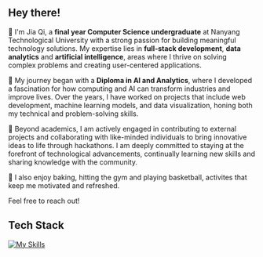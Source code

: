 ## Hey there!

🦄 I'm Jia Qi, a **final year Computer Science undergraduate** at Nanyang Technological University with a strong passion for building meaningful technology solutions. My expertise lies in **full-stack development**, **data analytics** and **artificial intelligence**, areas where I thrive on solving complex problems and creating user-centered applications. 

🐾 My journey began with a **Diploma in AI and Analytics**, where I developed a fascination for how computing and AI can transform industries and improve lives. Over the years, I have worked on projects that include web development, machine learning models, and data visualization, honing both my technical and problem-solving skills. 

🤖 Beyond academics, I am actively engaged in contributing to external projects and collaborating with like-minded individuals to bring innovative ideas to life through hackathons. I am deeply committed to staying at the forefront of technological advancements, continually learning new skills and sharing knowledge with the community.

🍰 I also enjoy baking, hitting the gym and playing basketball, activites that keep me motivated and refreshed.

Feel free to reach out!

## Tech Stack

[![My Skills](https://skillicons.dev/icons?i=java,js,jquery,html,css,ts,py,c,cpp,react,mysql,nodejs,spring,opencv,pytorch,fastapi,docker,azure,aws,gcp,firebase,bootstrap,figma)](https://skillicons.dev)
